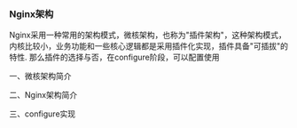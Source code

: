 ### Nginx架构

Nginx采用一种常用的架构模式，微核架构，也称为"插件架构"，这种架构模式，内核比较小，业务功能和一些核心逻辑都是采用插件化实现，插件具备"可插拔"的特性. 那么插件的选择与否，在configure阶段，可以配置使用

一、微核架构简介



二、Nginx架构简介



三、configure实现


